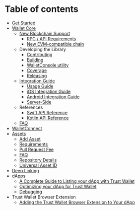 # Table of contents

* [Get Started](README.md)
* [Wallet Core](wallet-core/wallet-core.md)
  * [New Blockchain Support](wallet-core/newblockchain.md)
    * [RPC / API Requirements](wallet-core/rpc-requirements.md)
    * [New EVM-compatible chain](wallet-core/newevmchain.md)
  * Developing the Library
    * [Contributing](wallet-core/contributing.md)
    * [Building](wallet-core/building.md)
    * [WalletConsole utility](wallet-core/walletconsole.md)
    * [Coverage](wallet-core/coverage.md)
    * [Releasing](wallet-core/releasing.md)    
  * [Integration Guide](wallet-core/integration-guide.md)
    * [Usage Guide](wallet-core/wallet-core-usage.md)
    * [iOS Integration Guide](wallet-core/ios-guide.md)
    * [Android Integration Guide](wallet-core/android-guide.md)
    * [Server-Side](wallet-core/server-side.md)
  * References
    * [Swift API Reference](https://trustwallet.github.io/docc/documentation/walletcore/)
    * [Kotlin API Reference](https://trustwallet.github.io/dokka/-wallet-core/wallet.core.jni/index.html)
  * [FAQ](wallet-core/faq.md)
* [WalletConnect](wallet-connect/wallet-connect.md)
* [Assets](assets/)
  * [Add Asset](assets/new-asset.md)
  * [Requirements](assets/requirements.md)
  * [Pull Request Fee](assets/pr-fee.md)
  * [FAQ](assets/faq.md)
  * [Repository Details](assets/repository_details.md)
  * [Universal Asset ID](assets/universal_asset_id.md)
* [Deep Linking](deeplinking/deeplinking.md)
* dApps
  * [A Complete Guide to Listing your dApp with Trust Wallet](dapps/listing-guide.md)
  * [Optimizing your dApp for Trust Wallet](dapps/mobile-optimize.md)
  * [Debugging](dapps/debugging.md)
* Trust Wallet Browser Extension
  * [Adding the Trust Wallet Browser Extension to Your dApp](extension-wallet/extension-guide.md) 
